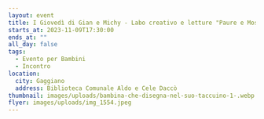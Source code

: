 ```yaml
---
layout: event
title: I Giovedì di Gian e Michy - Labo creativo e letture "Paure e Mostri"
starts_at: 2023-11-09T17:30:00
ends_at: ""
all_day: false
tags:
  - Evento per Bambini
  - Incontro
location:
  city: Gaggiano
  address: Biblioteca Comunale Aldo e Cele Daccò
thumbnail: images/uploads/bambina-che-disegna-nel-suo-taccuino-1-.webp
flyer: images/uploads/img_1554.jpeg
---
```

